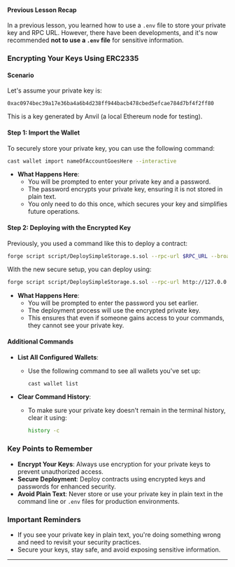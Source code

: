 
#### Previous Lesson Recap
In a previous lesson, you learned how to use a `.env` file to store your private key and RPC URL. However, there have been developments, and it's now recommended **not to use a `.env` file** for sensitive information.

### Encrypting Your Keys Using ERC2335

#### Scenario
Let's assume your private key is:
```
0xac0974bec39a17e36ba4a6b4d238ff944bacb478cbed5efcae784d7bf4f2ff80
```
This is a key generated by Anvil (a local Ethereum node for testing).

#### Step 1: Import the Wallet

To securely store your private key, you can use the following command:
```sh
cast wallet import nameOfAccountGoesHere --interactive
```
- **What Happens Here**:
  - You will be prompted to enter your private key and a password.
  - The password encrypts your private key, ensuring it is not stored in plain text.
  - You only need to do this once, which secures your key and simplifies future operations.

#### Step 2: Deploying with the Encrypted Key

Previously, you used a command like this to deploy a contract:
```sh
forge script script/DeploySimpleStorage.s.sol --rpc-url $RPC_URL --broadcast --private-key $PRIVATE_KEY
```

With the new secure setup, you can deploy using:
```sh
forge script script/DeploySimpleStorage.s.sol --rpc-url http://127.0.0.1:8545 --broadcast --account nameOfAccountGoesHere --sender 0xf39fd6e51aad88f6f4ce6ab8827279cfffb92266
```
- **What Happens Here**:
  - You will be prompted to enter the password you set earlier.
  - The deployment process will use the encrypted private key.
  - This ensures that even if someone gains access to your commands, they cannot see your private key.

#### Additional Commands

- **List All Configured Wallets**:
  - Use the following command to see all wallets you've set up:
    ```sh
    cast wallet list
    ```
  
- **Clear Command History**:
  - To make sure your private key doesn't remain in the terminal history, clear it using:
    ```sh
    history -c
    ```

### Key Points to Remember
- **Encrypt Your Keys**: Always use encryption for your private keys to prevent unauthorized access.
- **Secure Deployment**: Deploy contracts using encrypted keys and passwords for enhanced security.
- **Avoid Plain Text**: Never store or use your private key in plain text in the command line or `.env` files for production environments.

### Important Reminders
- If you see your private key in plain text, you're doing something wrong and need to revisit your security practices.
- Secure your keys, stay safe, and avoid exposing sensitive information.

---

